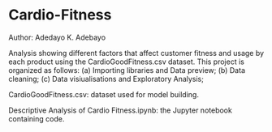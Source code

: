 # Cardio-Fitness

Author: Adedayo K. Adebayo

Analysis showing different factors that affect customer fitness and usage by each product using the CardioGoodFitness.csv dataset. This project is organized as follows: 
(a) Importing libraries and Data preview; 
(b) Data cleaning;
(c) Data visiualisations and Exploratory Analysis;

CardioGoodFitness.csv: dataset used for model building.

Descriptive Analysis of Cardio Fitness.ipynb: the Jupyter notebook containing code.
